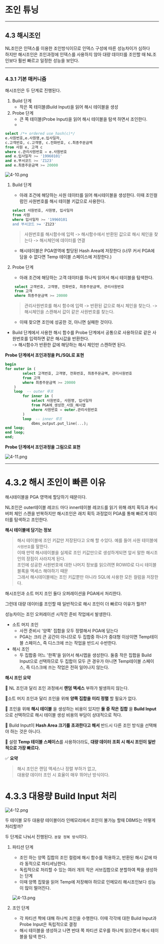 # 조인 튜닝

---
## 4.3 해시조인

NL조인은 인덱스를 이용한 조인방식이므로 인덱스 구성에 따른 성능차이가 심하다<br>
하지만 해시조인은 조인과정에 인덱스를 사용하지 않아 대량 데이터를 조인할 때 NL조인보다 훨씬 빠르고 일정한 성능을 보인다.

---
### 4.3.1 기본 매커니즘

해시조인은 두 단계로 진행된다.

1. Build 단계
    - 작은 쪽 테이블(Build Input)을 읽어 해시 테이블을 생성
2. Probe 단계
    - 큰 쪽 테이블(Probe Input)을 읽어 해시 테이블을 탐색 하면서 조인한다.
    - 
```sql
select /*+ ordered use_hash(c)*/
e.사원번호,e.사원명,e.입사일자,
c.고객번호, c.고객명, c.전화번호, c.최종주문금액
from 사원 e, 고객 c
where c.관리사원번호 = e.사원번호
and e.입사일자 >= '19960101'
and e.부서코드 >= 'Z123'
and e.최종주문금액 >= 20000
```
![4-10.png](image/4-10.png)

1. Build 단계
   - 아래 조건에 해당하는 사원 데이터를 읽어 해시테이블을 생성한다. 이때 조인컬럼인 사원번호를 해시 테이블 키값으로 사용한다.

    ```sql
    select 사원번호, 사원명, 입사일자
    from 사원
    where 입사일자 >= '19960101
    and 부서코드 >= 'Z123'
    ```

   > 사원번호를 해시함수에 입력 -> 해시함수에서 반환된 값으로 해시 체인을 찾는다 -> 해시체인에 데이터를 연결
   - 해시테이블은 PGA영역에 할당된 Hash Area에 저장한다 (너무 커서 PGA에 담을 수 없다면 Temp 테이블 스페이스에 저장한다.)
   
2. Probe 단계 
   - 아래 조건에 해당하는 고객 데이터를 하나씩 읽어서 해시 테이블을 탐색한다.
   ```sql
    select 고객번호, 고객명, 전화번호, 최종주문금액, 관리사원번호
    from 고객
    where 최종주문금액 >= 20000
   ```
   > 관리사원번호를 해시 함수에 입력 -> 반환된 값으로 해시 체인을 찾는다. -> 해시체인을 스캔해서 값이 같은 사원번호를 찾는다.
   - 이때 찾으면 조인에 성공한 것, 아니면 실패한 것이다. 

- Build 단계에서 사용한 해시 함수를 Probe 단계에서 공통으로 사용하므로 같은 사원번호를 입력하면 같은 해시값을 반환한다.<br>
-> 해시함수가 반환한 값에 해당하는 해시 체인만 스캔하면 된다.

**Probe 단계에서 조인과정을 PL/SQL로 표현**
```sql
begin
for outer in (
        select 고객번호, 고객명, 전화번호, 최종주문금액, 관리사원번호
        from 고객 
        where 최종주문금액 >= 20000
    )
    loop  -- outer 루프
        for inner in (
            select 사원번호, 사원명, 입사일자 
            from PGA에_생성한_사원_해시맵
            where 사원번호 = outer.관리사원번호
        )
        loop  -- inner 루프
            dbms_output.put_line(...);
end loop;
end loop;
end;
```

**Probe 단계에서 조인과정을 그림으로 표현**

![4-11.png](image/4-11.png)

---
# 4.3.2 해시 조인이 빠른 이유

해시테이블을 PGA 영역에 할당하기 때문이다.

NL조인은 outer테이블 레코드 마다 inner테이블 레코드를 읽기 위해 래치 획득과 캐시버퍼 체인 스캔을 반복하지만
해시조인은 래치 획득 과정없이 PGA를 통해 빠르게 데이터를 탐색하고 조인한다.

**해시 테이블에 담기는 정보**
>해시 테이블에 조인 키값만 저장된다고 오해 할 수있다. 예를 들어 사원 테이블에 `사원번호`를 말한다.<br>
> 이때 만약 해시테이블을 실제로 조인 키값만으로 생성하게되면 앞서 말한 해시조인의 장점이 사라지게 된다.<br>
> 조인에 성공한 사원번호에 대한 나머지 정보를 읽으려면 ROWID로 다시 테이블 블록을 액세스 해야하기 때문<br>
> 그래서 해시테이블에는 조인 키값뿐만 아니라 SQL에 사용한 모든 컬럼을 저장한다.<br>

해시조인과 소트 머지 조인 둘다 오퍼레이션을 PGA에서 처리한다.

그런데 대량 데이터를 조인할 때 일반적으로 해시 조인이 더 빠르다 이유가 뭘까?   

성능차이는 조인 오퍼레이션 시작전 준비 작업에서 발생한다.

- 소트 머지 조인
   - 사전 준비시 '양쪽' 집합을 모두 정렬해서 PGA에 담는다 
   - PGA는 크리 큰 공간이 아니므로 두 집합중 하나가 중대형 이상이면 Temp테이블 스페이스, 즉 디스크에 쓰는 작업을 반드시 수반한다.
- 해시 조인
  - 두 집합중 어느 '한쪽'을 읽어서 해시맵을 생성한다. 둘중 작은 집합을 Build Input으로 선택하므로 두 집합이 모두 큰 경우가 아니면 Temp테이블 스페이스, 즉 디스크에 쓰는 작업은 전혀 일어나지 않는다.


**해시 조인 요약**

🔹 NL 조인과 달리 조인 과정에서 **랜덤 액세스** 부하가 발생하지 않는다.

🔹소트 머지 조인과 달리 조인을 위해 **양쪽 집합을 미리 정렬** 할 필요가 없다.

🔹 조인을 위해 **해시 테이블** 을 생성하는 비용이 있지만 **둘 중 작은 집합** 을 **Build Input** 으로 선택하므로 해시 테이블 생성 비용의 부담이 상대적으로 적다.

🔹 Build Input이 **Hash Area 크기를 초과한다고 해서** 반드시 다른 조인 방식을 선택해야 하는 것은 아니다.

🔹 설령 **Temp 테이블 스페이스**를 사용하더라도, **대량 데이터 조회 시 해시 조인이 일반적으로 가장 빠르다.**

✅ **요약**
> 해시 조인은 랜덤 액세스나 정렬 부하가 없고,  
> 대용량 데이터 조인 시 효율이 매우 뛰어난 방식이다.

# 4.3.3 대용량 Build Input 처리
![4-12.png](image/4-12.png)

두 테이블 모두 대용량 테이블이라 인메모리에서 조인이 불가능 할때 DBMS는 어떻게 처리할까?

두 단계로 나눠서 진행된다. `분할 정복 방식`이다.

1. 파티션 단계
   - 조인 하는 양쪽 집합의 조인 컬럼에 해시 함수를 적용하고, 반환된 해시 값에 따라 동적으로 파티셔닝한다.
   - 독립적으로 처리할 수 있는 여러 개의 작은 서브집합으로 분할하여 짝을 생성하는 단계
   - 이때 양쬭 집핮을 읽어 Temp에 저장해야 하므로 인메모리 해시조인보다 성능이 많이 떨어진다.
   
   ![4-13.png](image/4-13.png)
2. 조인 단계
   - 각 파티션 짝에 대해 하나씩 조인을 수행한다. 이때 각각에 대한 Build Input과 Probe Input은 독립적으로 결정
   - 해시 테이블을 생성하고 나면 반대 쪽 파티션 로우를 하나씩 읽으면서 해시 테이블을 탐색 한다.

